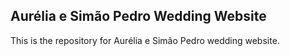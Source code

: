 ## Aurélia e Simão Pedro Wedding Website

This is the repository for Aurélia e Simão Pedro wedding website.

